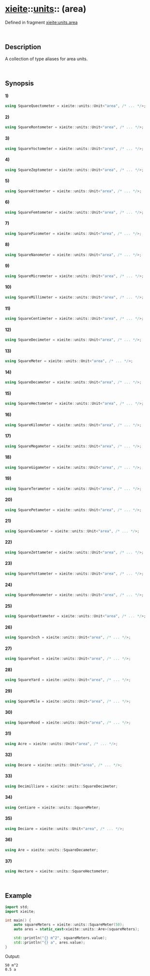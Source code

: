 # [xieite](../../xieite.md)\:\:[units](../../units.md)\:\: \(area\)
Defined in fragment [xieite:units.area](../../../src/units/area.cpp)

&nbsp;

## Description
A collection of type aliases for area units.

&nbsp;

## Synopsis
#### 1)
```cpp
using SquareQuectometer = xieite::units::Unit<"area", /* ... */>;
```
#### 2)
```cpp
using SquareRontometer = xieite::units::Unit<"area", /* ... */>;
```
#### 3)
```cpp
using SquareYoctometer = xieite::units::Unit<"area", /* ... */>;
```
#### 4)
```cpp
using SquareZeptometer = xieite::units::Unit<"area", /* ... */>;
```
#### 5)
```cpp
using SquareAttometer = xieite::units::Unit<"area", /* ... */>;
```
#### 6)
```cpp
using SquareFemtometer = xieite::units::Unit<"area", /* ... */>;
```
#### 7)
```cpp
using SquarePicometer = xieite::units::Unit<"area", /* ... */>;
```
#### 8)
```cpp
using SquareNanometer = xieite::units::Unit<"area", /* ... */>;
```
#### 9)
```cpp
using SquareMicrometer = xieite::units::Unit<"area", /* ... */>;
```
#### 10)
```cpp
using SquareMillimeter = xieite::units::Unit<"area", /* ... */>;
```
#### 11)
```cpp
using SquareCentimeter = xieite::units::Unit<"area", /* ... */>;
```
#### 12)
```cpp
using SquareDecimeter = xieite::units::Unit<"area", /* ... */>;
```
#### 13)
```cpp
using SquareMeter = xieite::units::Unit<"area", /* ... */>;
```
#### 14)
```cpp
using SquareDecameter = xieite::units::Unit<"area", /* ... */>;
```
#### 15)
```cpp
using SquareHectometer = xieite::units::Unit<"area", /* ... */>;
```
#### 16)
```cpp
using SquareKilometer = xieite::units::Unit<"area", /* ... */>;
```
#### 17)
```cpp
using SquareMegameter = xieite::units::Unit<"area", /* ... */>;
```
#### 18)
```cpp
using SquareGigameter = xieite::units::Unit<"area", /* ... */>;
```
#### 19)
```cpp
using SquareTerameter = xieite::units::Unit<"area", /* ... */>;
```
#### 20)
```cpp
using SquarePetameter = xieite::units::Unit<"area", /* ... */>;
```
#### 21)
```cpp
using SquareExameter = xieite::units::Unit<"area", /* ... */>;
```
#### 22)
```cpp
using SquareZettameter = xieite::units::Unit<"area", /* ... */>;
```
#### 23)
```cpp
using SquareYottameter = xieite::units::Unit<"area", /* ... */>;
```
#### 24)
```cpp
using SquareRonnameter = xieite::units::Unit<"area", /* ... */>;
```
#### 25)
```cpp
using SquareQuettameter = xieite::units::Unit<"area", /* ... */>;
```
#### 26)
```cpp
using SquareInch = xieite::units::Unit<"area", /* ... */>;
```
#### 27)
```cpp
using SquareFoot = xieite::units::Unit<"area", /* ... */>;
```
#### 28)
```cpp
using SquareYard = xieite::units::Unit<"area", /* ... */>;
```
#### 29)
```cpp
using SquareMile = xieite::units::Unit<"area", /* ... */>;
```
#### 30)
```cpp
using SquareRood = xieite::units::Unit<"area", /* ... */>;
```
#### 31)
```cpp
using Acre = xieite::units::Unit<"area", /* ... */>;
```
#### 32)
```cpp
using Decare = xieite::units::Unit<"area", /* ... */>;
```
#### 33)
```cpp
using Decimilliare = xieite::units::SquareDecimeter;
```
#### 34)
```cpp
using Centiare = xieite::units::SquareMeter;
```
#### 35)
```cpp
using Deciare = xieite::units::Unit<"area", /* ... */>;
```
#### 36)
```cpp
using Are = xieite::units::SquareDecameter;
```
#### 37)
```cpp
using Hectare = xieite::units::SquareHectometer;
```

&nbsp;

## Example
```cpp
import std;
import xieite;

int main() {
    auto squareMeters = xieite::units::SquareMeter(50);
    auto ares = static_cast<xieite::units::Are>(squareMeters);

    std::println("{} m^2", squareMeters.value);
    std::println("{} a", ares.value);
}
```
Output:
```
50 m^2
0.5 a
```
